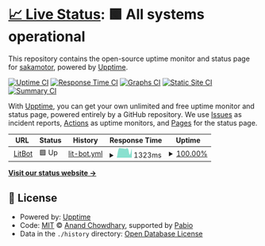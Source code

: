 # [📈 Live Status](https://e6nlaq.github.io/litbot-uptime): <!--live status--> **🟩 All systems operational**

This repository contains the open-source uptime monitor and status page for [sakamotor](https://e6nlaq.github.io/), powered by [Upptime](https://github.com/upptime/upptime).

[![Uptime CI](https://github.com/e6nlaq/litbot-uptime/workflows/Uptime%20CI/badge.svg)](https://github.com/e6nlaq/litbot-uptime/actions?query=workflow%3A%22Uptime+CI%22)
[![Response Time CI](https://github.com/e6nlaq/litbot-uptime/workflows/Response%20Time%20CI/badge.svg)](https://github.com/e6nlaq/litbot-uptime/actions?query=workflow%3A%22Response+Time+CI%22)
[![Graphs CI](https://github.com/e6nlaq/litbot-uptime/workflows/Graphs%20CI/badge.svg)](https://github.com/e6nlaq/litbot-uptime/actions?query=workflow%3A%22Graphs+CI%22)
[![Static Site CI](https://github.com/e6nlaq/litbot-uptime/workflows/Static%20Site%20CI/badge.svg)](https://github.com/e6nlaq/litbot-uptime/actions?query=workflow%3A%22Static+Site+CI%22)
[![Summary CI](https://github.com/e6nlaq/litbot-uptime/workflows/Summary%20CI/badge.svg)](https://github.com/e6nlaq/litbot-uptime/actions?query=workflow%3A%22Summary+CI%22)

With [Upptime](https://upptime.js.org), you can get your own unlimited and free uptime monitor and status page, powered entirely by a GitHub repository. We use [Issues](https://github.com/e6nlaq/litbot-uptime/issues) as incident reports, [Actions](https://github.com/e6nlaq/litbot-uptime/actions) as uptime monitors, and [Pages](https://e6nlaq.github.io/litbot-uptime) for the status page.

<!--start: status pages-->
<!-- This summary is generated by Upptime (https://github.com/upptime/upptime) -->
<!-- Do not edit this manually, your changes will be overwritten -->
<!-- prettier-ignore -->
| URL | Status | History | Response Time | Uptime |
| --- | ------ | ------- | ------------- | ------ |
| <img alt="" src="https://icons.duckduckgo.com/ip3/litbot.vercel.app.ico" height="13"> [LitBot](https://litbot.vercel.app/) | 🟩 Up | [lit-bot.yml](https://github.com/e6nlaq/litbot-uptime/commits/HEAD/history/lit-bot.yml) | <details><summary><img alt="Response time graph" src="./graphs/lit-bot/response-time-week.png" height="20"> 1323ms</summary><br><a href="https://e6nlaq.github.io/litbot-uptime/history/lit-bot"><img alt="Response time 1197" src="https://img.shields.io/endpoint?url=https%3A%2F%2Fraw.githubusercontent.com%2Fe6nlaq%2Flitbot-uptime%2FHEAD%2Fapi%2Flit-bot%2Fresponse-time.json"></a><br><a href="https://e6nlaq.github.io/litbot-uptime/history/lit-bot"><img alt="24-hour response time 1443" src="https://img.shields.io/endpoint?url=https%3A%2F%2Fraw.githubusercontent.com%2Fe6nlaq%2Flitbot-uptime%2FHEAD%2Fapi%2Flit-bot%2Fresponse-time-day.json"></a><br><a href="https://e6nlaq.github.io/litbot-uptime/history/lit-bot"><img alt="7-day response time 1323" src="https://img.shields.io/endpoint?url=https%3A%2F%2Fraw.githubusercontent.com%2Fe6nlaq%2Flitbot-uptime%2FHEAD%2Fapi%2Flit-bot%2Fresponse-time-week.json"></a><br><a href="https://e6nlaq.github.io/litbot-uptime/history/lit-bot"><img alt="30-day response time 1212" src="https://img.shields.io/endpoint?url=https%3A%2F%2Fraw.githubusercontent.com%2Fe6nlaq%2Flitbot-uptime%2FHEAD%2Fapi%2Flit-bot%2Fresponse-time-month.json"></a><br><a href="https://e6nlaq.github.io/litbot-uptime/history/lit-bot"><img alt="1-year response time 1197" src="https://img.shields.io/endpoint?url=https%3A%2F%2Fraw.githubusercontent.com%2Fe6nlaq%2Flitbot-uptime%2FHEAD%2Fapi%2Flit-bot%2Fresponse-time-year.json"></a></details> | <details><summary><a href="https://e6nlaq.github.io/litbot-uptime/history/lit-bot">100.00%</a></summary><a href="https://e6nlaq.github.io/litbot-uptime/history/lit-bot"><img alt="All-time uptime 100.00%" src="https://img.shields.io/endpoint?url=https%3A%2F%2Fraw.githubusercontent.com%2Fe6nlaq%2Flitbot-uptime%2FHEAD%2Fapi%2Flit-bot%2Fuptime.json"></a><br><a href="https://e6nlaq.github.io/litbot-uptime/history/lit-bot"><img alt="24-hour uptime 100.00%" src="https://img.shields.io/endpoint?url=https%3A%2F%2Fraw.githubusercontent.com%2Fe6nlaq%2Flitbot-uptime%2FHEAD%2Fapi%2Flit-bot%2Fuptime-day.json"></a><br><a href="https://e6nlaq.github.io/litbot-uptime/history/lit-bot"><img alt="7-day uptime 100.00%" src="https://img.shields.io/endpoint?url=https%3A%2F%2Fraw.githubusercontent.com%2Fe6nlaq%2Flitbot-uptime%2FHEAD%2Fapi%2Flit-bot%2Fuptime-week.json"></a><br><a href="https://e6nlaq.github.io/litbot-uptime/history/lit-bot"><img alt="30-day uptime 100.00%" src="https://img.shields.io/endpoint?url=https%3A%2F%2Fraw.githubusercontent.com%2Fe6nlaq%2Flitbot-uptime%2FHEAD%2Fapi%2Flit-bot%2Fuptime-month.json"></a><br><a href="https://e6nlaq.github.io/litbot-uptime/history/lit-bot"><img alt="1-year uptime 100.00%" src="https://img.shields.io/endpoint?url=https%3A%2F%2Fraw.githubusercontent.com%2Fe6nlaq%2Flitbot-uptime%2FHEAD%2Fapi%2Flit-bot%2Fuptime-year.json"></a></details>

<!--end: status pages-->

[**Visit our status website →**](https://e6nlaq.github.io/litbot-uptime)

## 📄 License

- Powered by: [Upptime](https://github.com/upptime/upptime)
- Code: [MIT](./LICENSE) © [Anand Chowdhary](https://anandchowdhary.com), supported by [Pabio](https://pabio.com)
- Data in the `./history` directory: [Open Database License](https://opendatacommons.org/licenses/odbl/1-0/)
